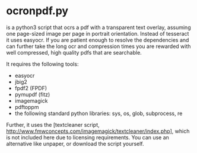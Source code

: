 # ocronpdf.py

is a python3 script that ocrs a pdf with a transparent text overlay, assuming one page-sized image per page in portrait orientation. Instead of tesseract it uses easyocr.
If you are patient enough to resolve the dependencies and can further take the long ocr and compression times you are rewarded with well compressed, high quality pdfs that are searchable. 

It requires the following tools:
- easyocr 
- jbig2
- fpdf2 (FPDF)
- pymupdf (fitz)
- imagemagick 
- pdftoppm
- the following standard python libraries: sys, os, glob, subprocess, re

Further, it uses the [textcleaner script, http://www.fmwconcepts.com/imagemagick/textcleaner/index.php], which is not included here due to licensing requirements. 
You can use an alternative like unpaper, or download the script yourself.


